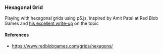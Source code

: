 ### Hexagonal Grid
Playing with hexagonal grids using p5.js, inspired by Amit Patel at Red Blob Games and [his excellent write-up](https://www.redblobgames.com/grids/hexagons/) on the topic

#### References
+ https://www.redblobgames.com/grids/hexagons/
